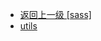- [返回上一级 [sass]](page/web前端/视频相关/plyr/plyr-3.7.8/src/sass/)
- [utils](page/web前端/视频相关/plyr/plyr-3.7.8/src/sass/utils/)
